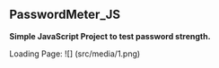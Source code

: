 ## PasswordMeter_JS

**Simple JavaScript Project to test password strength.**

Loading Page:
![] (src/media/1.png)
